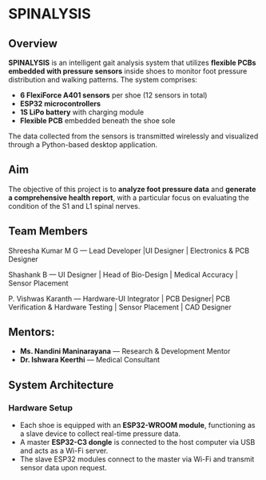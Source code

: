 # SPINALYSIS

## Overview

**SPINALYSIS** is an intelligent gait analysis system that utilizes **flexible PCBs embedded with pressure sensors** inside shoes to monitor foot pressure distribution and walking patterns. The system comprises:

* **6 FlexiForce A401 sensors** per shoe (12 sensors in total)
* **ESP32 microcontrollers**
* **1S LiPo battery** with charging module
* **Flexible PCB** embedded beneath the shoe sole

The data collected from the sensors is transmitted wirelessly and visualized through a Python-based desktop application.

## Aim

The objective of this project is to **analyze foot pressure data** and **generate a comprehensive health report**, with a particular focus on evaluating the condition of the S1 and L1 spinal nerves.

## Team Members

Shreesha Kumar M G — Lead Developer |UI Designer | Electronics & PCB Designer 

Shashank B — UI Designer | Head of Bio-Design | Medical Accuracy | Sensor Placement 

P. Vishwas Karanth — Hardware-UI Integrator | PCB Designer| PCB Verification & Hardware Testing | Sensor Placement | CAD Designer

## Mentors:

* **Ms. Nandini Maninarayana** — Research & Development Mentor
* **Dr. Ishwara Keerthi** — Medical Consultant

## System Architecture

### Hardware Setup

* Each shoe is equipped with an **ESP32-WROOM module**, functioning as a slave device to collect real-time pressure data.
* A master **ESP32-C3 dongle** is connected to the host computer via USB and acts as a Wi-Fi server.
* The slave ESP32 modules connect to the master via Wi-Fi and transmit sensor data upon request.
